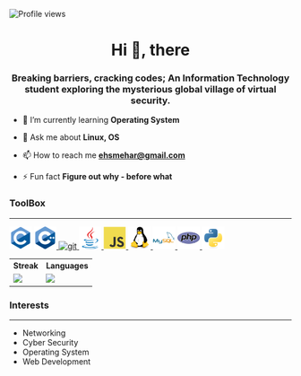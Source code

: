 ![Profile views](https://komarev.com/ghpvc/?username=meharehsaan&style=plastic&color=brightgreen)

<h1 align="center">Hi 👋, there</h1>

<h3 align="center">Breaking barriers, cracking codes; An Information Technology student exploring the mysterious global village of virtual security.</h3>

- 🌱 I’m currently learning **Operating System**

- 💬 Ask me about **Linux, OS**

- 📫 How to reach me **<ehsmehar@gmail.com>**

- ⚡ Fun fact **Figure out why - before what**

<!-- <h3 align="left">Connect with me </h3>

---

<p align="left">
<a href="https://twitter.com/ehsmehar" target="blank"><img align="center" src="https://raw.githubusercontent.com/rahuldkjain/github-profile-readme-generator/master/src/images/icons/Social/twitter.svg" alt="meharehsaan02" height="30" width="40" /></a>
<a href="https://pk.linkedin.com/in/meharehsaan" target="blank"><img align="center" src="https://raw.githubusercontent.com/rahuldkjain/github-profile-readme-generator/master/src/images/icons/Social/linked-in-alt.svg" alt="https://pk.linkedin.com/in/meharehsaan" height="30" width="40" /></a>
</p> -->

<h3 align="left">ToolBox </h3>

---

<p align="left">
<a href="https://www.cprogramming.com/" target="_blank" rel="noreferrer"> <img src="https://raw.githubusercontent.com/devicons/devicon/master/icons/c/c-original.svg" alt="c" width="40" height="40"/></a>
<a href="https://www.w3schools.com/cpp/" target="_blank" rel="noreferrer"> <img src="https://raw.githubusercontent.com/devicons/devicon/master/icons/cplusplus/cplusplus-original.svg" alt="cplusplus" width="40" height="40"/> </a>
<a href="https://git-scm.com/" target="_blank" rel="noreferrer"> <img src="https://www.vectorlogo.zone/logos/git-scm/git-scm-icon.svg" alt="git" width="40" height="40"/> </a>
<a href="https://www.java.com" target="_blank" rel="noreferrer"> <img src="https://raw.githubusercontent.com/devicons/devicon/master/icons/java/java-original.svg" alt="java" width="40" height="40"/> </a>
<a href="https://developer.mozilla.org/en-US/docs/Web/JavaScript" target="_blank" rel="noreferrer"> <img src="https://raw.githubusercontent.com/devicons/devicon/master/icons/javascript/javascript-original.svg" alt="javascript" width="40" height="40"/> </a>
<a href="https://www.linux.org/" target="_blank" rel="noreferrer"> <img src="https://raw.githubusercontent.com/devicons/devicon/master/icons/linux/linux-original.svg" alt="linux" width="40" height="40"/> </a>
<a href="https://www.mysql.com/" target="_blank" rel="noreferrer"> <img src="https://raw.githubusercontent.com/devicons/devicon/master/icons/mysql/mysql-original-wordmark.svg" alt="mysql" width="40" height="40"/> </a>
<a href="https://www.php.net" target="_blank" rel="noreferrer"> <img src="https://raw.githubusercontent.com/devicons/devicon/master/icons/php/php-original.svg" alt="php" width="40" height="40"/> </a>
<a href="https://www.python.org" target="_blank" rel="noreferrer"> <img src="https://raw.githubusercontent.com/devicons/devicon/master/icons/python/python-original.svg" alt="python" width="40" height="40"/> </a>
</p>

<table>
  <tr>
    <!-- <th>Stats</th> -->
    <th align="center">Streak</th>
    <th align="center">Languages</th>
  </tr>
  <tr>
    <!-- <td><img src="https://github-profile-summary-cards.vercel.app/api/cards/stats?username=meharehsaan&theme=gruvbox"/></td> -->
    <td><a href="https://git.io/streak-stats"><img src="https://streak-stats.demolab.com/?user=meharehsaan&theme=gruvbox&hide_border=true&border_radius=32&date_format=j%20M%5B%20Y%5D&ring=888888"/></a></td>
    <td><img src="https://github-profile-summary-cards.vercel.app/api/cards/repos-per-language?username=meharehsaan&theme=gruvbox"/></td>
  </tr>
</table>

<!-- <p><img align="left" src="https://github-readme-streak-stats.herokuapp.com/?user=meharehsaan&theme=gruvbox" alt="meharehsaan" /></p>

<p><img align="center" src="https://github-readme-stats.vercel.app/api/top-langs?username=meharehsaan&theme=gruvbox&show_icons=true&locale=en&layout=compact" alt="meharehsaan" /></p> -->

<h3 align="left"> Interests </h3>

---

- Networking
- Cyber Security
- Operating System
- Web Development
